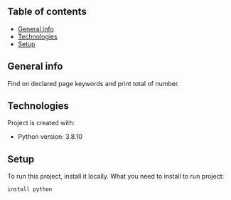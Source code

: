 ## Table of contents
* [General info](#general-info)
* [Technologies](#technologies)
* [Setup](#setup)

## General info
Find on declared page keywords and print total of number.
	
## Technologies
Project is created with:
* Python version: 3.8.10
	
## Setup
To run this project, install it locally.
What you need to install to run project:

```
install python
```
